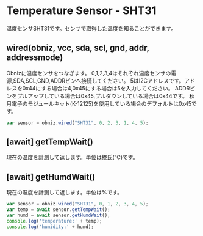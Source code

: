 # Temperature Sensor - SHT31
温度センサSHT31です。センサで取得した温度を知ることができます。

## wired(obniz, vcc, sda, scl, gnd, addr, addressmode)
Obnizに温度センサをつなぎます。
0,1,2,3,4はそれぞれ温度センサの電源,SDA,SCL,GND,ADDRピンへ接続してください。
5はI2Cアドレスです。アドレスを0x44にする場合は4,0x45にする場合は5を入力してください。
ADDRピンをプルアップしている場合は0x45,プルダウンしている場合は0x44です。
秋月電子のモジュールキット(K-12125)を使用している場合のデフォルトは0x45です。
```javascript
var sensor = obniz.wired("SHT31", 0, 2, 3, 1, 4, 5);
```
## [await] getTempWait()
現在の温度を計測して返します。単位は摂氏(℃)です。

## [await] getHumdWait()
現在の湿度を計測して返します。単位は%です。
```javascript
var sensor = obniz.wired("SHT31", 0, 1, 2, 3, 4, 5);
var temp = await sensor.getTempWait();
var humd = await sensor.getHumdWait();
console.log('temperature:' + temp);
console.log('humidity:' + humd);
```

